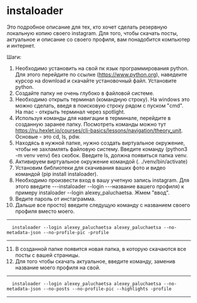 # instaloader

Это подробное описание для тех, кто хочет сделать резервную локальную копию своего instagram.
Для того, чтобы скачать посты, актуальное и описание со своего профиля, вам понадобится компьютер и интернет.

Шаги:
1) Необходимо установить на свой пк язык программирования python. Для этого перейдите по ссылке (https://www.python.org), наведеите курсор на download и скачайте установочный файл. Установите python.
2) Создайте папку не очень глубоко в файловой системе.
3) Необходимо открыть терминал (командную строку). На windows это можно сделать, введя в поисковую строку рядом с пуском "cmd". На mac - открыть терминал через spotlight.
4) Используя команды для навигации в терминале, перейдите в созданную заранее папку. Посмотреть команды можно тут https://ru.hexlet.io/courses/cli-basics/lessons/navigation/theory_unit. Основые - это cd, ls, pdw.
5) Находясь в нужной папке, нужно создать виртуальное окружение, чтобы не захламлять файловую систему. 
Введите команду (python3 -m venv venv) без скобок.
Введите ls, должна появиться папка venv.
6) Активируем виртуальное окружение командой (. ./venv/bin/activate)
7) Установим библиотеки для скачивания ваших фото и видео командой (pip install instaloader).
8) Необходимо произвести вход в вашу учетную запись instagram. Для этого введите ---instaloader --login ---название вашего профиля)
к примеру instaloader --login alexey_paluchaetsa. Жмем "ввод".
9) Ведите пароль от инстаграмма.
10) Дальше все просто) введите следущую команду с названием своего профиля вместо моего.
---
      instaloader --login alexey_paluchaetsa alexey_paluchaetsa --no-metadata-json --no-profile-pic -profile
---
11) В созданной папке появится новая папка, в которую скачаются все посты с вашей страницы.
12) Для того чтобы скачать актуальное, введите команду, заменив название моего профиля на свой.
 ---
      instaloader --login alexey_paluchaetsa alexey_paluchaetsa --no-metadata-json --no-posts --no-profile-pic --highlights -profile
 ---
